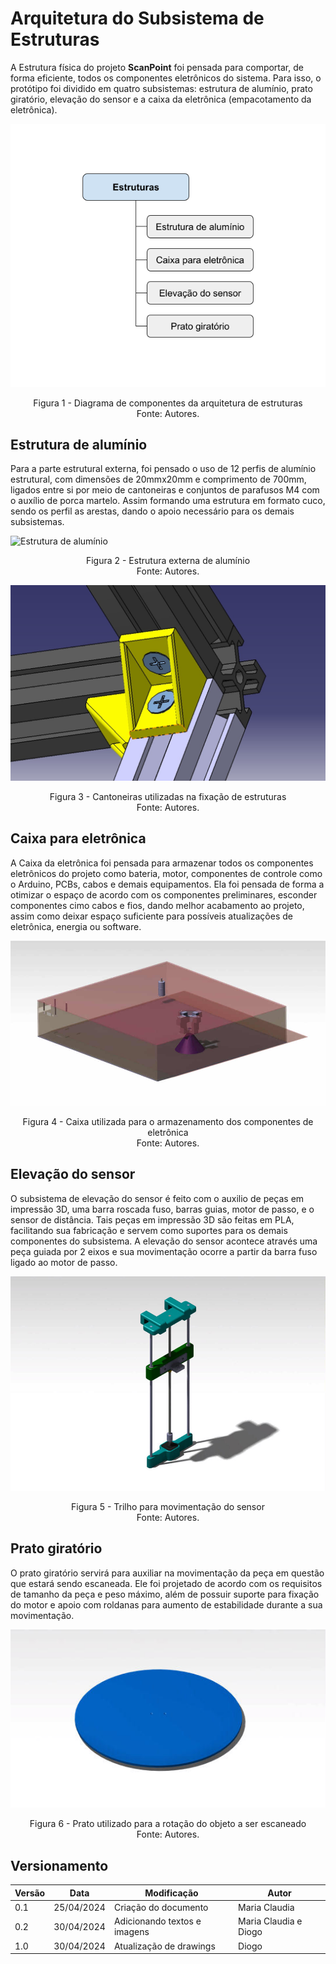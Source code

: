 # Arquitetura do Subsistema de Estruturas


A Estrutura física do projeto **ScanPoint** foi pensada para comportar, de forma eficiente, todos os componentes eletrônicos do sistema. Para isso, o protótipo foi dividido em quatro subsistemas: estrutura de alumínio, prato giratório, elevação do sensor e a caixa da eletrônica (empacotamento da eletrônica). 


![Diagrama de componentes da arquitetura de estruturas](imagens/Arquitetura_Estruturas_Diagrama.png)

<p style="text-align:center;">
Figura 1 - Diagrama de componentes da arquitetura de estruturas <br />
Fonte: Autores.
</p>


## Estrutura de alumínio

Para a parte estrutural externa, foi pensado o uso de 12 perfis de alumínio estrutural, com dimensões de 20mmx20mm e comprimento de 700mm, ligados entre si por meio de cantoneiras e conjuntos de parafusos M4 com o auxílio de porca martelo. Assim formando uma estrutura em formato cuco, sendo os perfil as arestas, dando o apoio necessário para os demais subsistemas. 


![Estrutura de alumínio](imagens/Arquitetura_Estruturas_estrutura_de_alumínio.jpg)

<p style="text-align:center;">
Figura 2 - Estrutura externa de alumínio <br />
Fonte: Autores.
</p>


![Cantoneiras](imagens/Arquitetura_Estruturas_cantoneira.jpeg)

<p style="text-align:center;">
Figura 3 - Cantoneiras utilizadas na fixação de estruturas <br />
Fonte: Autores.
</p>


## Caixa para eletrônica

A Caixa da eletrônica foi pensada para armazenar todos os componentes eletrônicos do projeto como bateria, motor, componentes de controle como o Arduino, PCBs, cabos e demais equipamentos. Ela foi pensada de forma a otimizar o espaço de acordo com os componentes preliminares, esconder componentes cimo cabos e fios, dando melhor acabamento ao projeto, assim como deixar espaço suficiente para possíveis atualizações de eletrônica, energia ou software.


![Caixa de eletrônica](imagens/Arquitetura_Estruturas_caixa_eletronica.jpg)

<p style="text-align:center;">
Figura 4 - Caixa utilizada para o armazenamento dos componentes de eletrônica <br />
Fonte: Autores.
</p>


## Elevação do sensor

O subsistema de elevação do sensor é feito com o auxilio de peças em impressão 3D, uma barra roscada fuso, barras guias, motor de passo, e o sensor de distância. Tais peças em impressão 3D são feitas em PLA, facilitando sua fabricação e servem como suportes para os demais componentes do subsistema. A elevação do sensor acontece através uma peça guiada por 2 eixos e sua movimentação ocorre a partir da barra fuso ligado ao motor de passo. 


![Trilho do sensor](imagens/Arquitetura_Estruturas_trilho_do_sensor.jpg)

<p style="text-align:center;">
Figura 5 - Trilho para movimentação do sensor <br />
Fonte: Autores.
</p>

## Prato giratório

O prato giratório servirá para auxiliar na movimentação da peça em questão que estará sendo escaneada. Ele foi projetado de acordo com os requisitos de tamanho da peça e peso máximo, além de possuir suporte para fixação do motor e apoio com roldanas para aumento de estabilidade durante a sua movimentação.

<center><img src="imagens/Arquitetura_Estruturas_prato.jpg"></center>
<!--![Prato](imagens/Arquitetura_Estruturas_prato.jpg)-->

<p style="text-align:center;">
Figura 6 - Prato utilizado para a rotação do objeto a ser escaneado <br />
Fonte: Autores.
</p>

## Versionamento
| Versão | Data | Modificação | Autor |
|--|--|--|--|
| 0.1 | 25/04/2024 | Criação do documento | Maria Claudia |
| 0.2 | 30/04/2024 | Adicionando textos e imagens | Maria Claudia e Diogo|
| 1.0 | 30/04/2024 | Atualização de drawings |Diogo|